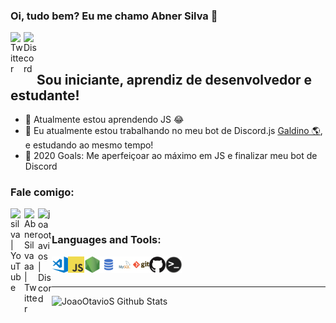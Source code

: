### Oi, tudo bem? Eu me chamo Abner Silva 👋

<a href="https://twitter.com/AbnerSilvaaa">
  <img align="left" alt="Twitter" width="21px" src="https://raw.githubusercontent.com/anuraghazra/anuraghazra/master/assets/twitter.svg" />
<a href="https://discord.gg/Silvaᵈᵒ ᵈᵉˢᶜᵉ ᵉ ᑫᵘᵉᵇʳᵃ#0666">
  <img align="left" alt="Discord" width="21px" src="https://raw.githubusercontent.com/anuraghazra/anuraghazra/master/assets/discord-round.svg" />
</a>

<br />
<br />

## Sou iniciante, aprendiz de desenvolvedor e estudante!

- 🌱 Atualmente estou aprendendo JS 😂
- 🔭 Eu atualmente estou trabalhando no meu bot de Discord.js [Galdino 🌎](https://google.com), e estudando ao mesmo tempo!
- 📌 2020 Goals: Me aperfeiçoar ao máximo em JS e finalizar meu bot de Discord

### Fale comigo:

[<img align="left" alt="silva | YouTube" width="22px" src="https://cdn.jsdelivr.net/npm/simple-icons@v3/icons/youtube.svg" />](https://youtube.com/)
[<img align="left" alt="AbnerSilvaaa | Twitter" width="22px" src="https://cdn.jsdelivr.net/npm/simple-icons@v3/icons/twitter.svg" />](https://twitter.com/)
[<img align="left" alt="joaootavios | Discord" width="22px" src="https://raw.githubusercontent.com/anuraghazra/anuraghazra/master/assets/discord-round.svg" />](https://discord.gg/)

<br />

### Languages and Tools:

<img align="left" alt="VSCode" width="26px" src="https://raw.githubusercontent.com/github/explore/80688e429a7d4ef2fca1e82350fe8e3517d3494d/topics/visual-studio-code/visual-studio-code.png" />
<img align="left" alt="JavaScript" width="26px" src="https://raw.githubusercontent.com/github/explore/80688e429a7d4ef2fca1e82350fe8e3517d3494d/topics/javascript/javascript.png" />
<img align="left" alt="Node.js" width="26px" src="https://raw.githubusercontent.com/github/explore/80688e429a7d4ef2fca1e82350fe8e3517d3494d/topics/nodejs/nodejs.png" />
<img align="left" alt="SQL" width="26px" src="https://raw.githubusercontent.com/github/explore/80688e429a7d4ef2fca1e82350fe8e3517d3494d/topics/sql/sql.png" />
<img align="left" alt="MySQL" width="26px" src="https://raw.githubusercontent.com/github/explore/80688e429a7d4ef2fca1e82350fe8e3517d3494d/topics/mysql/mysql.png" />
<img align="left" alt="Git" width="26px" src="https://raw.githubusercontent.com/github/explore/80688e429a7d4ef2fca1e82350fe8e3517d3494d/topics/git/git.png" />
<img align="left" alt="GitHub" width="26px" src="https://raw.githubusercontent.com/github/explore/78df643247d429f6cc873026c0622819ad797942/topics/github/github.png" />
<img align="left" alt="Terminal" width="26px" src="https://raw.githubusercontent.com/github/explore/80688e429a7d4ef2fca1e82350fe8e3517d3494d/topics/terminal/terminal.png" />

<br />
<br />

---

<img align="left" alt="JoaoOtavioS Github Stats" src="https://github-readme-stats.vercel.app/api?username=vSilva-gb&show_icons=true&hide_border=true" />
